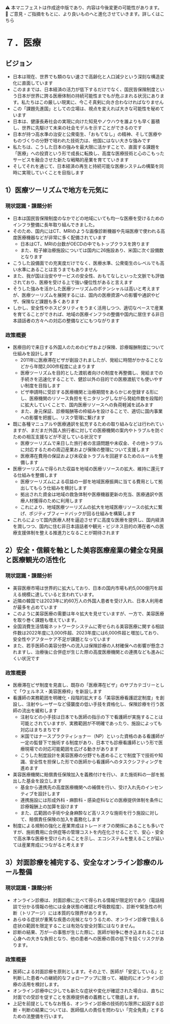 ⚠️ 本マニフェストは作成途中版であり、内容は今後変更の可能性があります。  
💬 ご意見・ご指摘をもとに、より良いものへと進化させていきます。詳しくはこちら

# ７．医療

## ビジョン

- 日本は現在、世界でも類のない速さで高齢化と人口減少という深刻な構造変化に直面しています  
- このままでは、日本経済の活力が低下するだけでなく、国民皆保険制度という日本が世界に誇る医療体制の持続可能性までもが危ぶまれる状況にあります。私たちはこの厳しい現実に、今こそ真剣に向き合わなければなりません  
- この「課題先進国」としての立場は、視点を変えれば大きな可能性を秘めています  
- 日本は、健康長寿社会の実現に向けた知見やノウハウを誰よりも早く蓄積し、世界に先駆けて未来の社会モデルを示すことができるのです  
- 日本が持つ高水準の治安と公衆衛生、「おもてなし」の精神、そして医療やものづくりの分野で培われた技術力は、他国にはない大きな強みです  
- 私たちは、こうした日本の強みを最大限に活かすことで、直面する課題を「医療」への投資という形で成長に転換し、高度な医療技術と心のこもったサービスを融合させた新たな戦略的産業を育てていきます  
- そしてそれを通じて、日本経済の再生と持続可能な医療システムの構築を同時に実現していくことを目指します

## 

## 1）医療ツーリズムで地方を元気に

### 現状認識・課題分析

* 日本は国民皆保険制度のなかでどの地域にいても均一な医療を受けるためのインフラ整備に長年取り組んできました。  
* そのため、国内にはCT、MRIのような画像診断機器や先端医療で使われる高度医療機器などが非常に多く配備されています  
  * 日本はCT、MRIの台数がOECDの中でもトップクラスを誇ります  
  * また、粒子線治療施設については国内に26施設あり、米国に次ぐ設備数となります  
* こうした設備面での充実度だけでなく、医療水準、公衆衛生のレベルでも高い水準にあることは言うまでもありません  
* また、我が国は治安やサービスの安全性、おもてなしといった文脈でも評価されており、医療を受ける上で強い優位性があると言えます  
* そうした強みを活かした医療ツーリズムのポテンシャルは高いと考えますが、医療ツーリズムを展開するには、国内の医療資源への影響や通訳やビザ、保険など課題も多くあります  
* しかし、安全性やホスピタリティをうまく活用しつつ、適切なペースで産業を育てることができれば、地域の医療インフラの整備や国内に居住する非日本語話者の方々への対応の整備などにもつながります

### 政策概要

- 医療目的で来日する外国人のためのビザおよび保険、診療報酬制度について仕組みを設計します
  - 2011年に医療滞在ビザが創設されましたが、発給に時間がかかることなどから年間2,000件程度に止まります
  - 医療ツーリズムを目的とした渡航者向けの制度を再整備し、発給までの手続きを迅速化することで、健診以外の目的での医療渡航でも使いやすい制度を目指します
  - ビザ申請時に受診する医療機関と治療期間をあらかじめ登録する形にし、医療機関のリソース負担をモニタリングしながら発給件数を段階的に拡大していくことで、国内医療リソースへの負荷軽減を試みます
  - また、身元保証、診療報酬等の枠組みを設けることで、適切に国内事業への影響を把握し、リスク管理に繋げます
- 既に各種マニュアルや医療通訳を拡充するための取り組みなどは行われていますが、まだまだ外国人旅行者に対しての医療機関の案内やトラブルを防ぐための相互支援などが不足している状況です
  - 医療ツーリズムで来日した旅行者の言語問題や未収金、その他トラブルに対応するための周辺産業および保険の整理について支援します
  - 医療滞在費用の保証および未収金トラブルを回避するためのルールを整備します
- 医療ツーリズムで得られた収益を地域の医療リソースの拡大、維持に還元する仕組みを整備します
  - 医療ツーリズムによる収益の一部を地域医療振興に当てる費用として拠出してもらう仕組みを検討します
  - 拠出された資金は地域の救急体制や医療機器更新の充当、医療通訳や医療人材獲得のために利用します
  - これにより、地域医療ツーリズムの拡大を地域医療リソースの拡大に繋げ、ポジティブフィードバックが回る仕組みを構築します
- これらによって国内医療人材を逼迫させずに高度な医療を提供し、国内経済を潤しつつ、国内に住む非日本語話者や観光・ビジネス目的の滞在者への医療支援体制を整える推進力となることが期待されます

## 2）安全・信頼を軸とした美容医療産業の健全な発展と医療観光の活性化

### 現状認識・課題分析

- 美容医療市場は世界的に拡大しており、日本の国内市場も約5,000億円を超える規模に達していると言われています。
- 近隣の韓国では2023年に約60万人の外国人患者を受け入れ、日本人利用者が最多を占めています
- このように美容医療の需要は年々拡大を見せていますが、一方で、美容医療を取り巻く課題も増えています。
- 全国消費生活情報ネットワークシステムに寄せられる美容医療に関する相談件数は2022年度に3,000件超、2023年度には6,000件超と増加しており、安全性やアフターケア不足が課題となっています
- また、若手医師の美容分野への流入は保険診療の人材確保への影響が懸念されますし、治療後に合併症が生じた際の高度医療機関との連携なども進みにくい状況です

### 政策概要

- 医療滞在ビザ制度を見直し、既存の「医療滞在ビザ」のサブカテゴリーとして「ウェルネス・美容医療枠」を新設します
- 看護師の実務範囲を明確化・段階的拡大する「美容医療看護認定制度」を創設し、注射やレーザーなど侵襲度の低い手技を資格化し、保険診療を行う医師の流出を緩和します
  - 注射などの小手技は日本でも医師の指示の下で看護師が実施することは可能とされていますが、実務範囲が不明確であったり、施設によっても対応はまちまちです
  - 米国ではナースプラクティショナー（NP）といった資格のある看護師が一定の監督下で施術する制度があり、日本でも診療看護師という形で医療現場での対応可能範囲を広げる動きがあります
  - こうした制度設計を美容医療の分野でも進めることで制度下で技術や知識、安全性を担保した形での医師から看護師へのタスクシフティングを進めます
- 美容医療機関に賠償責任保険加入を義務付けを行い、また施術料の一部を拠出した基金を設立します
  - 基金から連携先の高度医療機関への補償を行い、受け入れ先のインセンティブを設計します
  - 連携施設には形成外科・麻酔科・感染症科などの医療提供体制を条件に診療報酬上の加算を設けます
  - また、広範囲の手術や全身麻酔など高リスクな施術を行う施設に対して、賠償責任保険の加入を義務化します
- 制度による規制の強化と産業育成はトレードオフの関係にあることも多いですが、施術費用に合併症等の管理コストを内在化させることで、安心・安全で高水準な医療を受けられることを示し、エコシステムを整えることが延いては産業育成につながると考えます

## 3）対面診療を補完する、安全なオンライン診療のルール整備

### 現状認識・課題分析

- オンライン診療は、対面診療に比べて得られる情報が限定的であり（電話相談で分かる情報の他には全身状態の確認と呼吸数程度）、診断や緊急性の判断（トリアージ）には本質的な限界があります。
- あらゆる症状が重篤な疾患の兆候となりうるため、オンライン診療で扱える症状の範囲を限定することは有効な安全対策にはなりません。
- 診断の結果、万が一の事態が生じた際に、医師が紛争に巻き込まれることは心身への大きな負担となり、他の患者への医療の質の低下を招くリスクがあります。

### 政策概要

- 医師による対面診療を原則とします。その上で、医師が「安定している」と判断した患者への継続的なフォローアップに限って、補助的にオンライン診療の活用を検討します。
- オンライン診療中に少しでも新たな症状や変化が確認された場合は、直ちに対面での受診を促すことを医療提供者の義務として徹底します。
- 上記を前提としてもなお残る、オンライン診療の技術的な限界に起因する診断・判断の結果については、医師個人の責任を問わない「完全免責」とするための法整備を行います。
